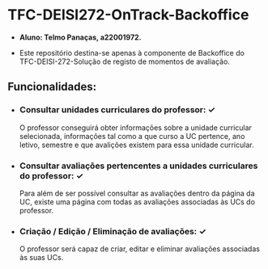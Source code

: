 # TFC-DEISI272-OnTrack-Backoffice

- **Aluno: Telmo Panaças, a22001972.**

- Este repositório destina-se apenas à componente de Backoffice do TFC-DEISI-272-Solução de registo de momentos de avaliação.


## Funcionalidades:

- ### Consultar unidades curriculares do professor: ✓
    O professor conseguirá obter informações sobre a unidade curricular selecionada, informações tal como a que curso a UC pertence, ano letivo, semestre e que avalições existem para essa unidade curricular.


- ### Consultar avaliações pertencentes a unidades curriculares do professor: ✓
    Para além de ser possível consultar as avaliações dentro da página da UC, existe uma página com todas as avaliações associadas às UCs do professor.



- ### Criação / Edição / Eliminação de avaliações: ✓
    O professor será capaz de criar, editar e eliminar avaliações associadas às suas UCs.
